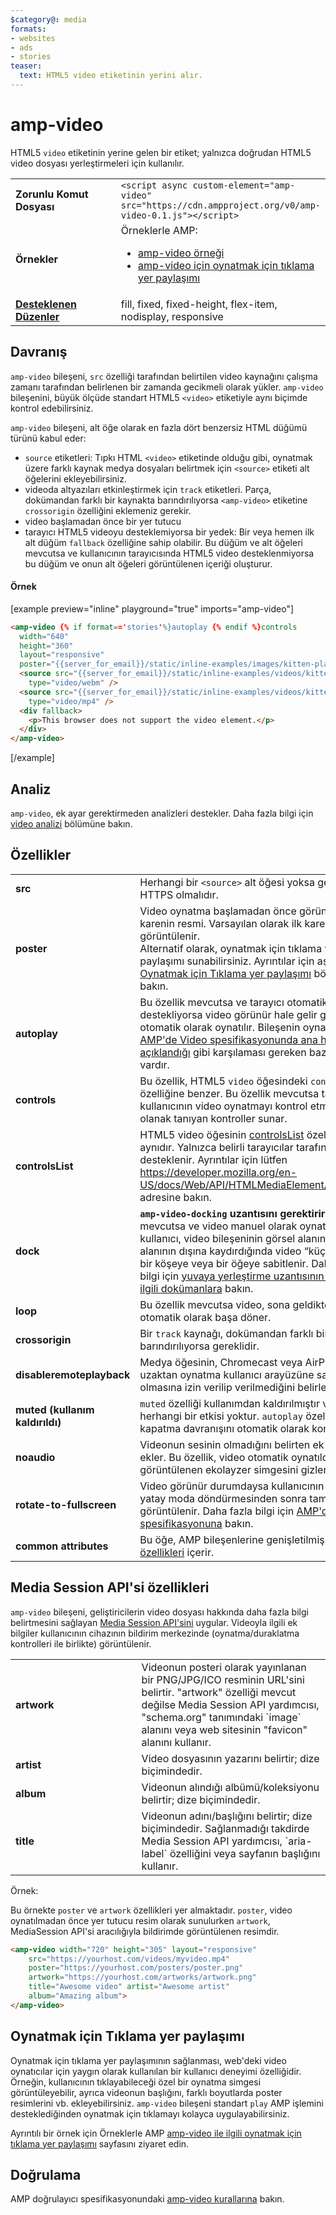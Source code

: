```yaml
---
$category@: media
formats:
- websites
- ads
- stories
teaser:
  text: HTML5 video etiketinin yerini alır.
---
```




<!--
       Copyright 2016 The AMP HTML Authors. All Rights Reserved.

       Licensed under the Apache License, Version 2.0 (the "License");
     you may not use this file except in compliance with the License.
     You may obtain a copy of the License at

     http://www.apache.org/licenses/LICENSE-2.0

     Unless required by applicable law or agreed to in writing, software
     distributed under the License is distributed on an "AS-IS" BASIS,
     WITHOUT WARRANTIES OR CONDITIONS OF ANY KIND, either express or implied.
     See the License for the specific language governing permissions and
     limitations under the License.
-->

# amp-video

HTML5 `video` etiketinin yerine gelen bir etiket; yalnızca doğrudan HTML5 video dosyası yerleştirmeleri için kullanılır.

<table>
  <tr>
    <td width="40%"><strong>Zorunlu Komut Dosyası</strong></td>
    <td><code>&lt;script async custom-element="amp-video" src="https://cdn.ampproject.org/v0/amp-video-0.1.js">&lt;/script></code></td>
  </tr>
  <tr>
    <td width="40%"><strong>Örnekler</strong></td>
    <td>Örneklerle AMP:<ul>
      <li><a href="https://ampbyexample.com/components/amp-video/">amp-video örneği</a></li>
      <li><a href="https://ampbyexample.com/advanced/click-to-play_overlay_for_amp-video/">amp-video için oynatmak için tıklama yer paylaşımı</a></li></ul></td>
    </tr>
    <tr>
      <td class="col-fourty"><strong><a href="{{g.doc('/content/amp-dev/documentation/guides-and-tutorials/develop/style_and_layout/control_layout.md', locale=doc.locale).url.path}}">Desteklenen Düzenler</a></strong></td>
      <td>fill, fixed, fixed-height, flex-item, nodisplay, responsive</td>
    </tr>
  </table>

## Davranış

`amp-video` bileşeni, `src` özelliği tarafından belirtilen video kaynağını çalışma zamanı tarafından belirlenen bir zamanda gecikmeli olarak yükler. `amp-video` bileşenini, büyük ölçüde standart HTML5 `<video>` etiketiyle aynı biçimde kontrol edebilirsiniz.

`amp-video` bileşeni, alt öğe olarak en fazla dört benzersiz HTML düğümü türünü kabul eder:

* `source` etiketleri: Tıpkı HTML `<video>` etiketinde olduğu gibi, oynatmak üzere farklı kaynak medya dosyaları belirtmek için `<source>` etiketi alt öğelerini ekleyebilirsiniz.
* videoda altyazıları etkinleştirmek için `track` etiketleri. Parça, dokümandan farklı bir kaynakta barındırılıyorsa `<amp-video>` etiketine `crossorigin` özelliğini eklemeniz gerekir.
* video başlamadan önce bir yer tutucu
* tarayıcı HTML5 videoyu desteklemiyorsa bir yedek: Bir veya hemen ilk alt düğüm `fallback` özelliğine sahip olabilir. Bu düğüm ve alt öğeleri mevcutsa ve kullanıcının tarayıcısında HTML5 video desteklenmiyorsa bu düğüm ve onun alt öğeleri görüntülenen içeriği oluşturur.

#### Örnek

[example preview="inline" playground="true" imports="amp-video"]
```html
<amp-video {% if format=='stories'%}autoplay {% endif %}controls
  width="640"
  height="360"
  layout="responsive"
  poster="{{server_for_email}}/static/inline-examples/images/kitten-playing.png">
  <source src="{{server_for_email}}/static/inline-examples/videos/kitten-playing.webm"
    type="video/webm" />
  <source src="{{server_for_email}}/static/inline-examples/videos/kitten-playing.mp4"
    type="video/mp4" />
  <div fallback>
    <p>This browser does not support the video element.</p>
  </div>
</amp-video>
```
[/example]

## Analiz

`amp-video`, ek ayar gerektirmeden analizleri destekler. Daha fazla bilgi için [video analizi](https://github.com/ampproject/amphtml/blob/master/extensions/amp-analytics/amp-video-analytics.md) bölümüne bakın.

## Özellikler

<table>
  <tr>
    <td width="40%"><strong>src</strong></td>
    <td>Herhangi bir <code>&lt;source&gt;</code> alt öğesi yoksa gereklidir. HTTPS olmalıdır.</td>
  </tr>
  <tr>
    <td width="40%"><strong>poster</strong></td>
    <td>Video oynatma başlamadan önce görüntülenecek karenin resmi. Varsayılan olarak ilk kare görüntülenir.
      <br>
        Alternatif olarak, oynatmak için tıklama yer paylaşımı sunabilirsiniz. Ayrıntılar için aşağıdaki <a href="#click-to-play-overlay">Oynatmak için Tıklama yer paylaşımı</a> bölümüne bakın.</td>
      </tr>
      <tr>
        <td width="40%"><strong>autoplay</strong></td>
        <td>Bu özellik mevcutsa ve tarayıcı otomatik oynatmayı destekliyorsa video görünür hale gelir gelmez otomatik olarak oynatılır. Bileşenin oynatılması için <a href="https://github.com/ampproject/amphtml/blob/master/spec/amp-video-interface.md#autoplay">AMP'de Video spesifikasyonunda ana hatlarıyla açıklandığı</a> gibi karşılaması gereken bazı koşullar vardır.</td>
      </tr>
      <tr>
        <td width="40%"><strong>controls</strong></td>
        <td>Bu özellik, HTML5 <code>video</code> öğesindeki <code>controls</code> özelliğine benzer. Bu özellik mevcutsa tarayıcı, kullanıcının video oynatmayı kontrol etmesine olanak tanıyan kontroller sunar.</td>
      </tr>
      <tr>
        <td width="40%"><strong>controlsList</strong></td>
        <td>HTML5 video öğesinin <a href="https://developer.mozilla.org/en-US/docs/Web/API/HTMLMediaElement/controlsList">controlsList</a> özelliği ile aynıdır. Yalnızca belirli tarayıcılar tarafından desteklenir. Ayrıntılar için lütfen <a href="https://developer.mozilla.org/en-US/docs/Web/API/HTMLMediaElement/controlsList">https://developer.mozilla.org/en-US/docs/Web/API/HTMLMediaElement/controlsList</a> adresine bakın.</td>
      </tr>
      <tr>
        <td width="40%"><strong>dock</strong></td>
        <td><strong><code>amp-video-docking</code> uzantısını gerektirir.</strong> Bu özellik mevcutsa ve video manuel olarak oynatılıyorsa kullanıcı, video bileşeninin görsel alanını görünüm alanının dışına kaydırdığında video “küçültülür” ve bir köşeye veya bir öğeye sabitlenir.
            Daha ayrıntılı bilgi için <a href="{{g.doc('/content/amp-dev/documentation/components/reference/amp-video-docking.md', locale=doc.locale).url.path}}">yuvaya yerleştirme uzantısının kendisiyle ilgili dokümanlara</a> bakın.</td>
        </tr>
        <tr>
          <td width="40%"><strong>loop</strong></td>
          <td>Bu özellik mevcutsa video, sona geldikten sonra otomatik olarak başa döner.</td>
        </tr>
        <tr>
          <td width="40%"><strong>crossorigin</strong></td>
          <td>Bir <code>track</code> kaynağı, dokümandan farklı bir kaynakta barındırılıyorsa gereklidir.</td>
        </tr>
        <tr>
          <td width="40%"><strong>disableremoteplayback</strong></td>
          <td>Medya öğesinin, Chromecast veya AirPlay gibi uzaktan oynatma kullanıcı arayüzüne sahip olmasına izin verilip verilmediğini belirler.</td>
        </tr>
        <tr>
          <td width="40%"><strong>muted (kullanım kaldırıldı)</strong></td>
          <td><code>muted</code> özelliği kullanımdan kaldırılmıştır ve artık herhangi bir etkisi yoktur. <code>autoplay</code> özelliği, sesi kapatma davranışını otomatik olarak kontrol eder.</td>
        </tr>
        <tr>
          <td width="40%"><strong>noaudio</strong></td>
          <td>Videonun sesinin olmadığını belirten ek açıklamayı ekler. Bu özellik, video otomatik oynatıldığında görüntülenen ekolayzer simgesini gizler.</td>
        </tr>
        <tr>
          <td width="40%"><strong>rotate-to-fullscreen</strong></td>
          <td>Video görünür durumdaysa kullanıcının cihazını yatay moda döndürmesinden sonra tam ekranda görüntülenir. Daha fazla bilgi için <a href="https://github.com/ampproject/amphtml/blob/master/spec/amp-video-interface.md#rotate-to-fullscreen">AMP'de Video spesifikasyonuna</a> bakın.</td>
        </tr>
        <tr>
          <td width="40%"><strong>common attributes</strong></td>
          <td>Bu öğe, AMP bileşenlerine genişletilmiş <a href="https://www.ampproject.org/docs/reference/common_attributes">ortak özellikleri</a> içerir.</td>
        </tr>
      </table>

## Media Session API'si özellikleri

`amp-video` bileşeni, geliştiricilerin video dosyası hakkında daha fazla bilgi belirtmesini sağlayan [Media Session API'sini](https://developers.google.com/web/updates/2017/02/media-session) uygular. Videoyla ilgili ek bilgiler kullanıcının cihazının bildirim merkezinde (oynatma/duraklatma kontrolleri ile birlikte) görüntülenir.

<table>
  <tr>
    <td width="40%"><strong>artwork</strong></td>
    <td>Videonun posteri olarak yayınlanan bir PNG/JPG/ICO resminin URL'sini belirtir. "artwork" özelliği mevcut değilse Media Session API yardımcısı, "schema.org" tanımındaki `image` alanını veya web sitesinin "favicon" alanını kullanır.</td>
  </tr>
  <tr>
    <td width="40%"><strong>artist</strong></td>
    <td>Video dosyasının yazarını belirtir; dize biçimindedir.</td>
  </tr>
  <tr>
    <td width="40%"><strong>album</strong></td>
    <td>Videonun alındığı albümü/koleksiyonu belirtir; dize biçimindedir.</td>
  </tr>
  <tr>
    <td width="40%"><strong>title</strong></td>
    <td>Videonun adını/başlığını belirtir; dize biçimindedir. Sağlanmadığı takdirde Media Session API yardımcısı, `aria-label` özelliğini veya sayfanın başlığını kullanır.</td>
  </tr>
</table>

Örnek:

Bu örnekte `poster` ve `artwork` özellikleri yer almaktadır. `poster`, video oynatılmadan önce yer tutucu resim olarak sunulurken `artwork`, MediaSession API'si aracılığıyla bildirimde görüntülenen resimdir.

```html
<amp-video width="720" height="305" layout="responsive"
    src="https://yourhost.com/videos/myvideo.mp4"
    poster="https://yourhost.com/posters/poster.png"
    artwork="https://yourhost.com/artworks/artwork.png"
    title="Awesome video" artist="Awesome artist"
    album="Amazing album">
</amp-video>
```

## Oynatmak için Tıklama yer paylaşımı

Oynatmak için tıklama yer paylaşımının sağlanması, web'deki video oynatıcılar için yaygın olarak kullanılan bir kullanıcı deneyimi özelliğidir.  Örneğin, kullanıcının tıklayabileceği özel bir oynatma simgesi görüntüleyebilir, ayrıca videonun başlığını, farklı boyutlarda poster resimlerini vb. ekleyebilirsiniz.  `amp-video` bileşeni standart `play` AMP işlemini desteklediğinden oynatmak için tıklamayı kolayca uygulayabilirsiniz.

Ayrıntılı bir örnek için Örneklerle AMP [amp-video ile ilgili oynatmak için tıklama yer paylaşımı](https://ampbyexample.com/advanced/click-to-play_overlay_for_amp-video/) sayfasını ziyaret edin.

## Doğrulama

AMP doğrulayıcı spesifikasyonundaki [amp-video kurallarına](https://github.com/ampproject/amphtml/blob/master/validator/validator-main.protoascii) bakın.
